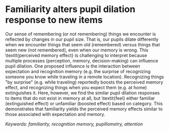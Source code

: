 # Familiarity alters pupil dilation response to new items

Our sense of remembering (or not remembering) things we encounter is reflected by changes in our pupil size. That is, our pupils dilate differently when we encounter things that seem old (remembered) versus things that seem new (not remembered), even when our memory is wrong. This \textit{perceived memory effect} is challenging to interpret because multiple processes (perception, memory, decision-making) can influence pupil dilation. One proposed influence is the interaction between expectation and recognition memory (e.g. the surprise of recognizing someone you know while traveling in a remote location). Recognizing things "by surprise" (e.g. while traveling) reportedly boosts the perceived memory effect, and recognizing things when you expect them (e.g. at home) extinguishes it. Here, however, we find the similar pupil dilation responses to items that do not exist in memory at all, but \textit{feel} either familiar (extinguished effect) or unfamiliar (boosted effect) based on category. This demonstrates that familiarity yields the perceived memory effects similar to those associated with expectation and memory. 

<i>Keywords: familiarity, recognition memory, pupillometry, attention <br>
